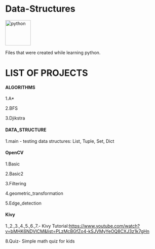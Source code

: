 # Data-Structures

<p align="left"> <a href="https://www.python.org" target="_blank"> <img src="https://upload.wikimedia.org/wikipedia/commons/c/c3/Python-logo-notext.svg" alt="python" width="80" height="80"/> </a>
  
Files that were created while learning python.

# LIST OF PROJECTS

#### ALGORITHMS

1.A*

2.BFS

3.Djikstra

#### DATA_STRUCTURE

1.main - testing data structures: List, Tuple, Set, Dict

#### OpenCV

1.Basic
  
2.Basic2
  
3.Filtering
  
4.geometric_transformation
  
5.Edge_detection
  
#### Kivy

1.,2.,3.,4.,5.,6.,7.- Kivy Tutorial:https://www.youtube.com/watch?v=bMHK6NDVlCM&list=PLzMcBGfZo4-kSJVMyYeOQ8CXJ3z1k7gHn

8.Quiz- Simple math quiz for kids
